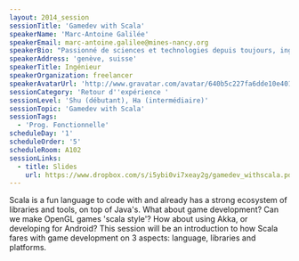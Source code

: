 ```yaml
---
layout: 2014_session
sessionTitle: 'Gamedev with Scala'
speakerName: 'Marc-Antoine Galilée'
speakerEmail: marc-antoine.galilee@mines-nancy.org
speakerBio: "Passionné de sciences et technologies depuis toujours, ingénieur de formation, puis consultant en software development. Mon job ne me donnant que rarement pleine satisfaction, j'ai toujours gardé une activité IT 'pour le fun' en dehors des heures de bureau, traitant de sujets dont j'avais envie avec les technos dont j'avais envie.\nAinsi, j'ai récemment décidé d'étendre mon expérience fonctionnelle avec Scala dans mon domaine préféré, le jeu vidéo."
speakerAddress: 'genève, suisse'
speakerTitle: Ingénieur
speakerOrganization: freelancer
speakerAvatarUrl: 'http://www.gravatar.com/avatar/640b5c227fa6dde10e4017574b524189?size=200&default=mm'
sessionCategory: 'Retour d''expérience '
sessionLevel: 'Shu (débutant), Ha (intermédiaire)'
sessionTopic: 'Gamedev with Scala'
sessionTags:
  - 'Prog. Fonctionnelle'
scheduleDay: '1'
scheduleOrder: '5'
scheduleRoom: A102
sessionLinks:
  - title: Slides
    url: https://www.dropbox.com/s/i5ybi0vi7xeay2g/gamedev_withscala.pdf?dl=0
---
```


Scala is a fun language to code with and already has a strong ecosystem of libraries and tools, on top of Java's. What about game development? Can we make OpenGL games 'scala style'? How about using Akka, or developing for Android?
This session will be an introduction to how Scala fares with game development on 3 aspects: language, libraries and platforms.
